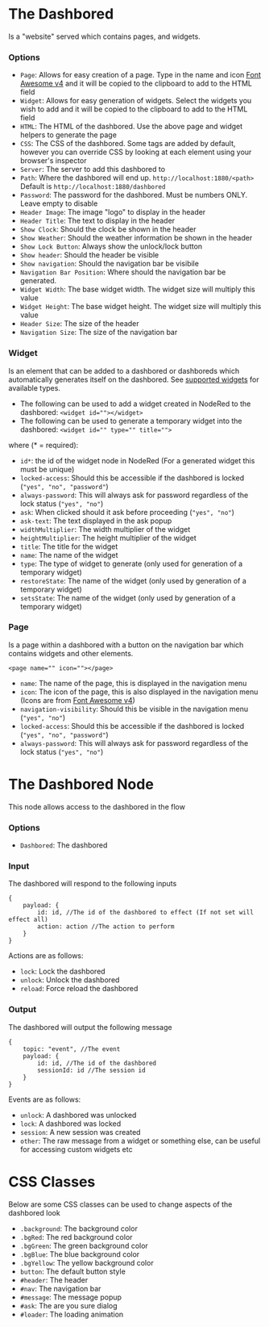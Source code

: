 # The Dashbored
Is a "website" served which contains pages, and widgets.

### Options
* `Page`: Allows for easy creation of a page. Type in the name and icon [Font Awesome v4](https://fontawesome.com/v4/icons/) and it will be copied to the clipboard to add to the HTML field
* `Widget`: Allows for easy generation of widgets. Select the widgets you wish to add and it will be copied to the clipboard to add to the HTML field
* `HTML`: The HTML of the dashbored. Use the above page and widget helpers to generate the page
* `CSS`: The CSS of the dashbored. Some tags are added by default, however you can override CSS by looking at each element using your browser's inspector
* `Server`: The server to add this dashbored to
* `Path`: Where the dashbored will end up. `http://localhost:1880/<path>` Default is `http://localhost:1880/dashbored`
* `Password`: The password for the dashbored. Must be numbers ONLY. Leave empty to disable
* `Header Image`: The image "logo" to display in the header
* `Header Title`: The text to display in the header
* `Show Clock`: Should the clock be shown in the header
* `Show Weather`: Should the weather information be shown in the header
* `Show Lock Button`: Always show the unlock/lock button
* `Show header`: Should the header be visible
* `Show navigation`: Should the navigation bar be visibile
* `Navigation Bar Position`: Where should the navigation bar be generated.
* `Widget Width`: The base widget width. The widget size will multiply this value
* `Widget Height`: The base widget height. The widget size will multiply this value
* `Header Size`: The size of the header
* `Navigation Size`: The size of the navigation bar

### Widget
Is an element that can be added to a dashbored or dashboreds which automatically generates itself on the dashbored.
See [supported widgets](https://github.com/haydendonald/NodeRed-Dashbored/blob/main/doc/widgetTypes.md) for available types.

* The following can be used to add a widget created in NodeRed to the dashbored: `<widget id=""></widget>`
* The following can be used to generate a temporary widget into the dashbored: `<widget id="" type="" title="">`

where (* = required):

* `id*`: the id of the widget node in NodeRed (For a generated widget this must be unique)
* `locked-access`: Should this be accessible if the dashbored is locked (`"yes", "no", "password"`)
* `always-password`: This will always ask for password regardless of the lock status (`"yes", "no"`)
* `ask`: When clicked should it ask before proceeding (`"yes", "no"`)
* `ask-text`: The text displayed in the ask popup
* `widthMultiplier`: The width multiplier of the widget
* `heightMultiplier`: The height multiplier of the widget
* `title`: The title for the widget
* `name`: The name of the widget
* `type`: The type of widget to generate (only used for generation of a temporary widget)
* `restoreState`: The name of the widget (only used by generation of a temporary widget)
* `setsState`: The name of the widget (only used by generation of a temporary widget)

### Page
Is a page within a dashbored with a button on the navigation bar which contains widgets and other elements.

`<page name="" icon=""></page>`
* `name`: The name of the page, this is displayed in the navigation menu
* `icon`: The icon of the page, this is also displayed in the navigation menu (Icons are from [Font Awesome v4](https://fontawesome.com/v4/icons/))
* `navigation-visibility`: Should this be visible in the navigation menu (`"yes", "no"`)
* `locked-access`: Should this be accessible if the dashbored is locked (`"yes", "no", "password"`)
* `always-password`: This will always ask for password regardless of the lock status (`"yes", "no"`)

# The Dashbored Node
This node allows access to the dashbored in the flow

### Options
* `Dashbored`: The dashbored

### Input
The dashbored will respond to the following inputs
```
{
    payload: {
        id: id, //The id of the dashbored to effect (If not set will effect all)
        action: action //The action to perform
    }
}
```
Actions are as follows:
* `lock`: Lock the dashbored
* `unlock`: Unlock the dashbored
* `reload`: Force reload the dashbored


### Output
The dashbored will output the following message
```
{
    topic: "event", //The event
    payload: {
        id: id, //The id of the dashbored
        sessionId: id //The session id
    }
}
```
Events are as follows:
* `unlock`: A dashbored was unlocked
* `lock`: A dashbored was locked
* `session`: A new session was created
* `other`: The raw message from a widget or something else, can be useful for accessing custom widgets etc

# CSS Classes
Below are some CSS classes can be used to change aspects of the dashbored look
* `.background`: The background color
* `.bgRed`: The red background color
* `.bgGreen`: The green background color
* `.bgBlue`: The blue background color
* `.bgYellow`: The yellow background color
* `button`: The default button style
* `#header`: The header
* `#nav`: The navigation bar
* `#message`: The message popup
* `#ask`: The are you sure dialog
* `#loader`: The loading animation



